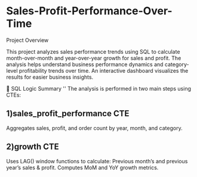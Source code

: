 # Sales-Profit-Performance-Over-Time
Project Overview

This project analyzes sales performance trends using SQL to calculate month-over-month and year-over-year growth for sales and profit. The analysis helps understand business performance dynamics and category-level profitability trends over time.
An interactive dashboard visualizes the results for easier business insights.

🧮 SQL Logic Summary
'' The analysis is performed in two main steps using CTEs:
## 1)sales_profit_performance CTE
Aggregates sales, profit, and order count by year, month, and category.

## 2)growth CTE
Uses LAG() window functions to calculate:
Previous month’s and previous year’s sales & profit.
Computes MoM and YoY growth metrics. 
